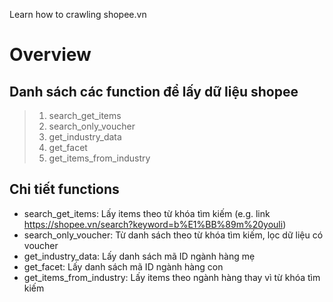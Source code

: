 Learn how to crawling shopee.vn
# Overview
## Danh sách các function để lấy dữ liệu shopee
> 1. search_get_items
> 2. search_only_voucher
> 3. get_industry_data
> 4. get_facet
> 5. get_items_from_industry

## Chi tiết functions
- search_get_items: Lấy items theo từ khóa tìm kiếm (e.g. link https://shopee.vn/search?keyword=b%E1%BB%89m%20youli)
- search_only_voucher: Từ danh sách theo từ khóa tìm kiếm, lọc dữ liệu có voucher
- get_industry_data: Lấy danh sách mã ID ngành hàng mẹ
- get_facet: Lấy danh sách mã ID ngành hàng con
- get_items_from_industry: Lấy items theo ngành hàng thay vì từ khóa tìm kiếm

